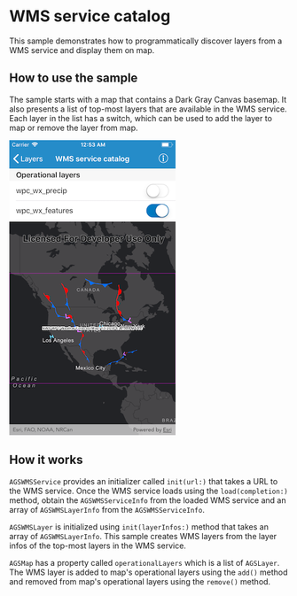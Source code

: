 # WMS service catalog

This sample demonstrates how to programmatically discover layers from a WMS service and display them on map.

## How to use the sample

The sample starts with a map that contains a Dark Gray Canvas basemap. It also presents a list of top-most layers that are available in the WMS service. Each layer in the list has a switch, which can be used to add the layer to map or remove the layer from map.

![](image1.png)

## How it works

`AGSWMSService` provides an initializer called `init(url:)` that takes a URL to the WMS service. Once the WMS service loads using the `load(completion:)` method, obtain the `AGSWMSServiceInfo` from the loaded WMS service and an array of `AGSWMSLayerInfo` from the `AGSWMSServiceInfo`.  

`AGSWMSLayer` is initialized using `init(layerInfos:)` method that takes an array of `AGSWMSLayerInfo`. This sample creates WMS layers from the layer infos of the top-most layers in the WMS service.

`AGSMap` has a property called `operationalLayers` which is a list of `AGSLayer`. The WMS layer is added to map's operational layers using the `add()` method and removed from map's operational layers using the `remove()` method.
